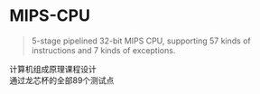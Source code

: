 # MIPS-CPU

> 5-stage pipelined 32-bit MIPS CPU, supporting 57 kinds of instructions and 7 kinds of exceptions.

计算机组成原理课程设计  
通过龙芯杯的全部89个测试点
